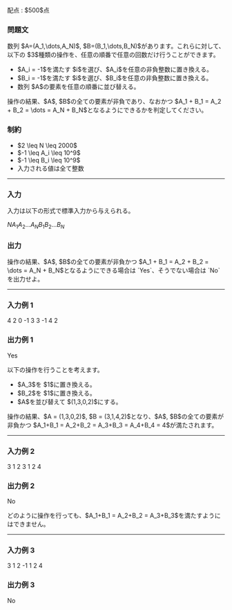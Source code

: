 
<div>

<span>

<span>

<p>
配点 : $500$点
</p>

<div>

<section>

### **問題文**

<p>
数列 $A=(A_1,\dots,A_N)$, $B=(B_1,\dots,B_N)$があります。これらに対して、以下の $3$種類の操作を、任意の順番で任意の回数だけ行うことができます。
</p>

<ul>

<li>
$A_i = -1$を満たす $i$を選び、$A_i$を任意の非負整数に置き換える。
</li>

<li>
$B_i = -1$を満たす $i$を選び、$B_i$を任意の非負整数に置き換える。
</li>

<li>
数列 $A$の要素を任意の順番に並び替える。
</li>

</ul>

<p>
操作の結果、$A$, $B$の全ての要素が非負であり、なおかつ $A_1 + B_1 = A_2 + B_2 = \dots = A_N + B_N$となるようにできるかを判定してください。
</p>

</section>

</div>

<div>

<section>

### **制約**

<ul>

<li>
$2 \leq N \leq 2000$
</li>

<li>
$-1 \leq A_i \leq 10^9$
</li>

<li>
$-1 \leq B_i \leq 10^9$
</li>

<li>
入力される値は全て整数
</li>

</ul>

</section>

</div>

---

<div>

<div>

<section>

### **入力**

<p>
入力は以下の形式で標準入力から与えられる。
</p>

<div>

$N$$A_1$$A_2$$\ldots$$A_N$$B_1$$B_2$$\ldots$$B_N$
</div>

</section>

</div>

<div>

<section>

### **出力**

<p>
操作の結果、$A$, $B$の全ての要素が非負かつ $A_1 + B_1 = A_2 + B_2 = \dots = A_N + B_N$となるようにできる場合は `Yes`、そうでない場合は `No`を出力せよ。
</p>

</section>

</div>

</div>

---

<div>

<section>

### **入力例 1**

<div>

4
2 0 -1 3
3 -1 4 2

</div>

</section>

</div>

<div>

<section>

### **出力例 1**

<div>

Yes

</div>

<p>
以下の操作を行うことを考えます。
</p>

<ul>

<li>
$A_3$を $1$に置き換える。
</li>

<li>
$B_2$を $1$に置き換える。
</li>

<li>
$A$を並び替えて $(1,3,0,2)$にする。
</li>

</ul>

<p>
操作の結果、$A = (1,3,0,2)$, $B = (3,1,4,2)$となり、$A$, $B$の全ての要素が非負かつ $A_1+B_1 = A_2+B_2 = A_3+B_3 = A_4+B_4 = 4$が満たされます。
</p>

</section>

</div>

---

<div>

<section>

### **入力例 2**

<div>

3
1 2 3
1 2 4

</div>

</section>

</div>

<div>

<section>

### **出力例 2**

<div>

No

</div>

<p>
どのように操作を行っても、$A_1+B_1 = A_2+B_2 = A_3+B_3$を満たすようにはできません。
</p>

</section>

</div>

---

<div>

<section>

### **入力例 3**

<div>

3
1 2 -1
1 2 4

</div>

</section>

</div>

<div>

<section>

### **出力例 3**

<div>

No

</div>

</section>

</div>

</span>

</span>

</div>
